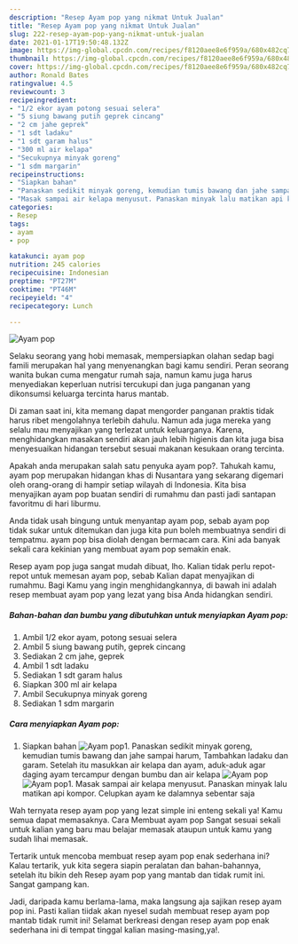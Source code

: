 ```yaml
---
description: "Resep Ayam pop yang nikmat Untuk Jualan"
title: "Resep Ayam pop yang nikmat Untuk Jualan"
slug: 222-resep-ayam-pop-yang-nikmat-untuk-jualan
date: 2021-01-17T19:50:48.132Z
image: https://img-global.cpcdn.com/recipes/f8120aee8e6f959a/680x482cq70/ayam-pop-foto-resep-utama.jpg
thumbnail: https://img-global.cpcdn.com/recipes/f8120aee8e6f959a/680x482cq70/ayam-pop-foto-resep-utama.jpg
cover: https://img-global.cpcdn.com/recipes/f8120aee8e6f959a/680x482cq70/ayam-pop-foto-resep-utama.jpg
author: Ronald Bates
ratingvalue: 4.5
reviewcount: 3
recipeingredient:
- "1/2 ekor ayam potong sesuai selera"
- "5 siung bawang putih geprek cincang"
- "2 cm jahe geprek"
- "1 sdt ladaku"
- "1 sdt garam halus"
- "300 ml air kelapa"
- "Secukupnya minyak goreng"
- "1 sdm margarin"
recipeinstructions:
- "Siapkan bahan"
- "Panaskan sedikit minyak goreng, kemudian tumis bawang dan jahe sampai harum, Tambahkan ladaku dan garam. Setelah itu masukkan air kelapa dan ayam, aduk-aduk agar daging ayam tercampur dengan bumbu dan air kelapa"
- "Masak sampai air kelapa menyusut. Panaskan minyak lalu matikan api kompor. Celupkan ayam ke dalamnya sebentar saja"
categories:
- Resep
tags:
- ayam
- pop

katakunci: ayam pop 
nutrition: 245 calories
recipecuisine: Indonesian
preptime: "PT27M"
cooktime: "PT46M"
recipeyield: "4"
recipecategory: Lunch

---
```



![Ayam pop](https://img-global.cpcdn.com/recipes/f8120aee8e6f959a/680x482cq70/ayam-pop-foto-resep-utama.jpg)

Selaku seorang yang hobi memasak, mempersiapkan olahan sedap bagi famili merupakan hal yang menyenangkan bagi kamu sendiri. Peran seorang  wanita bukan cuma mengatur rumah saja, namun kamu juga harus menyediakan keperluan nutrisi tercukupi dan juga panganan yang dikonsumsi keluarga tercinta harus mantab.

Di zaman  saat ini, kita memang dapat mengorder panganan praktis tidak harus ribet mengolahnya terlebih dahulu. Namun ada juga mereka yang selalu mau menyajikan yang terlezat untuk keluarganya. Karena, menghidangkan masakan sendiri akan jauh lebih higienis dan kita juga bisa menyesuaikan hidangan tersebut sesuai makanan kesukaan orang tercinta. 



Apakah anda merupakan salah satu penyuka ayam pop?. Tahukah kamu, ayam pop merupakan hidangan khas di Nusantara yang sekarang digemari oleh orang-orang di hampir setiap wilayah di Indonesia. Kita bisa menyajikan ayam pop buatan sendiri di rumahmu dan pasti jadi santapan favoritmu di hari liburmu.

Anda tidak usah bingung untuk menyantap ayam pop, sebab ayam pop tidak sukar untuk ditemukan dan juga kita pun boleh membuatnya sendiri di tempatmu. ayam pop bisa diolah dengan bermacam cara. Kini ada banyak sekali cara kekinian yang membuat ayam pop semakin enak.

Resep ayam pop juga sangat mudah dibuat, lho. Kalian tidak perlu repot-repot untuk memesan ayam pop, sebab Kalian dapat menyajikan di rumahmu. Bagi Kamu yang ingin menghidangkannya, di bawah ini adalah resep membuat ayam pop yang lezat yang bisa Anda hidangkan sendiri.

<!--inarticleads1-->

##### Bahan-bahan dan bumbu yang dibutuhkan untuk menyiapkan Ayam pop:

1. Ambil 1/2 ekor ayam, potong sesuai selera
1. Ambil 5 siung bawang putih, geprek cincang
1. Sediakan 2 cm jahe, geprek
1. Ambil 1 sdt ladaku
1. Sediakan 1 sdt garam halus
1. Siapkan 300 ml air kelapa
1. Ambil Secukupnya minyak goreng
1. Sediakan 1 sdm margarin




<!--inarticleads2-->

##### Cara menyiapkan Ayam pop:

1. Siapkan bahan
<img src="https://img-global.cpcdn.com/steps/9632891d91870a7b/160x128cq70/ayam-pop-langkah-memasak-1-foto.jpg" alt="Ayam pop">1. Panaskan sedikit minyak goreng, kemudian tumis bawang dan jahe sampai harum, Tambahkan ladaku dan garam. Setelah itu masukkan air kelapa dan ayam, aduk-aduk agar daging ayam tercampur dengan bumbu dan air kelapa
<img src="https://img-global.cpcdn.com/steps/cb6a13ba456c2d6c/160x128cq70/ayam-pop-langkah-memasak-2-foto.jpg" alt="Ayam pop"><img src="https://img-global.cpcdn.com/steps/86e342347e6a1dc2/160x128cq70/ayam-pop-langkah-memasak-2-foto.jpg" alt="Ayam pop">1. Masak sampai air kelapa menyusut. Panaskan minyak lalu matikan api kompor. Celupkan ayam ke dalamnya sebentar saja




Wah ternyata resep ayam pop yang lezat simple ini enteng sekali ya! Kamu semua dapat memasaknya. Cara Membuat ayam pop Sangat sesuai sekali untuk kalian yang baru mau belajar memasak ataupun untuk kamu yang sudah lihai memasak.

Tertarik untuk mencoba membuat resep ayam pop enak sederhana ini? Kalau tertarik, yuk kita segera siapin peralatan dan bahan-bahannya, setelah itu bikin deh Resep ayam pop yang mantab dan tidak rumit ini. Sangat gampang kan. 

Jadi, daripada kamu berlama-lama, maka langsung aja sajikan resep ayam pop ini. Pasti kalian tiidak akan nyesel sudah membuat resep ayam pop mantab tidak rumit ini! Selamat berkreasi dengan resep ayam pop enak sederhana ini di tempat tinggal kalian masing-masing,ya!.

